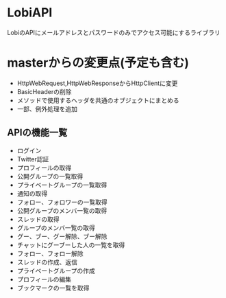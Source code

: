 # LobiAPI
LobiのAPIにメールアドレスとパスワードのみでアクセス可能にするライブラリ

# masterからの変更点(予定も含む)
- HttpWebRequest,HttpWebResponseからHttpClientに変更
- BasicHeaderの削除
- メソッドで使用するヘッダを共通のオブジェクトにまとめる
- 一部、例外処理を追加

## APIの機能一覧
- ログイン
- Twitter認証
- プロフィールの取得
- 公開グループの一覧取得
- プライベートグループの一覧取得
- 通知の取得
- フォロー、フォロワーの一覧取得
- 公開グループのメンバ一覧の取得
- スレッドの取得
- グループのメンバ一覧の取得
- グー、ブー、グー解除、ブー解除
- チャットにグーブーした人の一覧を取得
- フォロー、フォロー解除
- スレッドの作成、返信
- プライベートグループの作成
- プロフィールの編集
- ブックマークの一覧を取得

